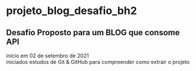 # projeto_blog_desafio_bh2
Desafio Proposto para um BLOG que consome API
----------------------------------------------
<dia01>
  início em 02 de setembro de 2021</br>
  iniciados estudos de Git & GitHub para compreender como extrair o projeto
 </dia01>
 
